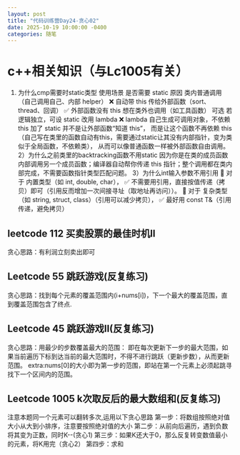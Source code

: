 ```yaml
---
layout: post
title: "代码训练营Day24-贪心02"
date: 2025-10-19 10:00:00 -0400
categories: 随笔
---
```

# c++相关知识（与Lc1005有关）
1) 为什么cmp需要时static类型
   使用场景	是否需要 static	原因
类内普通调用（自己调用自己、内部 helper）	❌	自动带 this
传给外部函数（sort、thread、回调）	✅	外部函数没有 this
想在类外也调用（如工具函数）	可选	若逻辑独立，可设 static
改用 lambda	❌	lambda 自己生成可调用对象，不依赖 this
加了 static 并不是让外部函数“知道 this”，
而是让这个函数不再依赖 this（自己写在类里的函数自动有this，需要通过static让其没有内部指针，变为类似于全局函数，不依赖类），
从而可以像普通函数一样被外部函数自由调用。
2）为什么之前类里的backtracking函数不用static
   因为你是在类的成员函数内部调用另一个成员函数；编译器自动帮你传递 this 指针；整个调用都在类内部完成，不需要函数指针类型匹配问题。
3）为什么int输入参数不用引用
🔹 对于 内置类型（如 int, double, char），
✅ 不需要用引用，直接按值传递（拷贝）即可（引用反而增加一次间接寻址（取地址再访问））。
🔹 对于 复杂类型（如 string, struct, class）（引用可以减少拷贝），
✅ 最好用 const T&（引用传递，避免拷贝）



## leetcode 112 买卖股票的最佳时机II 
贪心思路：有利润立刻卖出即可

## Leetcode 55 跳跃游戏(反复练习)
贪心思路：找到每个元素的覆盖范围内(i+nums[i])，下一个最大的覆盖范围，直到覆盖范围包含了终点.

## Leetcode 45 跳跃游戏II(反复练习)
贪心思路：用最少的步数覆盖最大的范围：
即在每次更新下一步的最大范围，如果当前遍历下标到达当前的最大范围时，不得不进行跳跃（更新步数），从而更新范围。
extra:nums[0]的大小即为第一步的范围，即站在第一个元素上必须起跳寻找下一个区间内的范围。

## Leetcode 1005 k次取反后的最大数组和(反复练习)
注意本题同一个元素可以翻转多次,运用以下贪心思路
第一步：将数组按照绝对值大小从大到小排序，注意要按照绝对值的大小
第二步：从前向后遍历，遇到负数将其变为正数，同时K--(贪心1)
第三步：如果K还大于0，那么反复转变数值最小的元素，将K用完（贪心2）
第四步：求和


